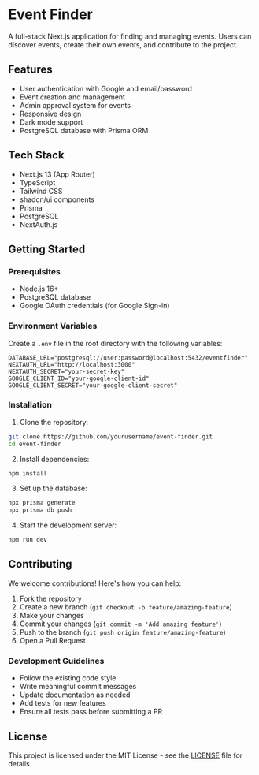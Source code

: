 # Event Finder

A full-stack Next.js application for finding and managing events. Users can discover events, create their own events, and contribute to the project.

## Features

- User authentication with Google and email/password
- Event creation and management
- Admin approval system for events
- Responsive design
- Dark mode support
- PostgreSQL database with Prisma ORM

## Tech Stack

- Next.js 13 (App Router)
- TypeScript
- Tailwind CSS
- shadcn/ui components
- Prisma
- PostgreSQL
- NextAuth.js

## Getting Started

### Prerequisites

- Node.js 16+
- PostgreSQL database
- Google OAuth credentials (for Google Sign-in)

### Environment Variables

Create a `.env` file in the root directory with the following variables:

```env
DATABASE_URL="postgresql://user:password@localhost:5432/eventfinder"
NEXTAUTH_URL="http://localhost:3000"
NEXTAUTH_SECRET="your-secret-key"
GOOGLE_CLIENT_ID="your-google-client-id"
GOOGLE_CLIENT_SECRET="your-google-client-secret"
```

### Installation

1. Clone the repository:
```bash
git clone https://github.com/yourusername/event-finder.git
cd event-finder
```

2. Install dependencies:
```bash
npm install
```

3. Set up the database:
```bash
npx prisma generate
npx prisma db push
```

4. Start the development server:
```bash
npm run dev
```

## Contributing

We welcome contributions! Here's how you can help:

1. Fork the repository
2. Create a new branch (`git checkout -b feature/amazing-feature`)
3. Make your changes
4. Commit your changes (`git commit -m 'Add amazing feature'`)
5. Push to the branch (`git push origin feature/amazing-feature`)
6. Open a Pull Request

### Development Guidelines

- Follow the existing code style
- Write meaningful commit messages
- Update documentation as needed
- Add tests for new features
- Ensure all tests pass before submitting a PR

## License

This project is licensed under the MIT License - see the [LICENSE](LICENSE) file for details.